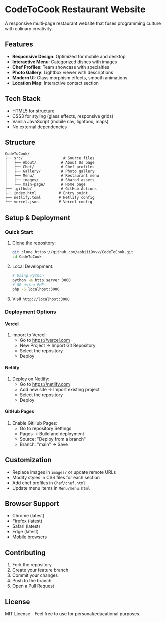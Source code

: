 # CodeToCook Restaurant Website

A responsive multi‑page restaurant website that fuses programming culture with culinary creativity.

## Features

- **Responsive Design**: Optimized for mobile and desktop
- **Interactive Menu**: Categorized dishes with images
- **Chef Profiles**: Team showcase with specialties
- **Photo Gallery**: Lightbox viewer with descriptions
- **Modern UI**: Glass morphism effects, smooth animations
- **Location Map**: Interactive contact section

## Tech Stack

- HTML5 for structure
- CSS3 for styling (glass effects, responsive grids)
- Vanilla JavaScript (mobile nav, lightbox, maps)
- No external dependencies

## Structure

```
CodeToCook/
├── src/                  # Source files
│   ├── About/           # About Us page
│   ├── Chef/            # Chef profiles
│   ├── Gallery/         # Photo gallery
│   ├── Menu/            # Restaurant menu
│   ├── images/          # Shared assets
│   └── main-page/       # Home page
├── .github/             # GitHub Actions
├── index.html          # Entry point
├── netlify.toml        # Netlify config
└── vercel.json         # Vercel config
```

## Setup & Deployment

### Quick Start
1. Clone the repository:
   ```bash
   git clone https://github.com/abhiii9vvv/CodeToCook.git
   cd CodeToCook
   ```

2. Local Development:
   ```bash
   # Using Python
   python -m http.server 3000
   # OR using PHP
   php -S localhost:3000
   ```

3. Visit `http://localhost:3000`

### Deployment Options

#### Vercel
1. Import to Vercel:
   - Go to https://vercel.com
   - New Project → Import Git Repository
   - Select the repository
   - Deploy

#### Netlify
1. Deploy on Netlify:
   - Go to https://netlify.com
   - Add new site → Import existing project
   - Select the repository
   - Deploy

#### GitHub Pages
1. Enable GitHub Pages:
   - Go to repository Settings
   - Pages → Build and deployment
   - Source: "Deploy from a branch"
   - Branch: "main" → Save

## Customization

- Replace images in `images/` or update remote URLs
- Modify styles in CSS files for each section
- Add chef profiles in `Chef/chef.html`
- Update menu items in `Menu/menu.html`

## Browser Support

- Chrome (latest)
- Firefox (latest)
- Safari (latest)
- Edge (latest)
- Mobile browsers

## Contributing

1. Fork the repository
2. Create your feature branch
3. Commit your changes
4. Push to the branch
5. Open a Pull Request

## License

MIT License - Feel free to use for personal/educational purposes.
